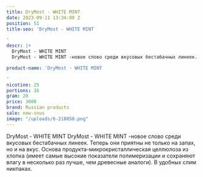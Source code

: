 ```yaml
---
title: DryMost - WHITE MINT
date: 2023-09-11 13:34:00 Z
position: 51
title-seo: 'DryMost - WHITE MINT

'
descr: |+
  DryMost - WHITE MINT
  DryMost - WHITE MINT -новое слово среди вкусовых бестабачных линеек. Теперь они приятны не только на запах, но и на вкус. Основа продукта-микрокристаллическая целлюлоза из хлопка (имеет самые высокие показатели полимеризации и сохраняют влагу в несколько раз лучше, чем древесные аналоги). В удобных слим никпаках.

product-name: 'DryMost - WHITE MINT

'
nicotine: 25
portions: 16
gram: 20
price: 3000
brand: Russian products
sale: new-snus
image: "/uploads/6-218058.png"
---
```


DryMost - WHITE MINT
DryMost - WHITE MINT -новое слово среди вкусовых бестабачных линеек. Теперь они приятны не только на запах, но и на вкус. Основа продукта-микрокристаллическая целлюлоза из хлопка (имеет самые высокие показатели полимеризации и сохраняют влагу в несколько раз лучше, чем древесные аналоги). В удобных слим никпаках.

